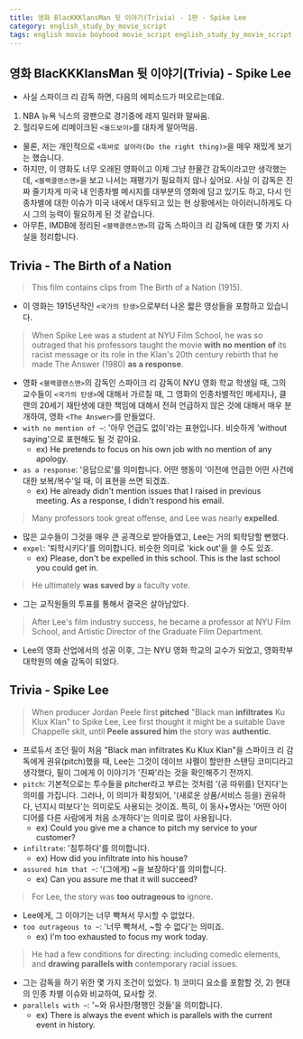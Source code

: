 ```yaml
---
title: 영화 BlacKKKlansMan 뒷 이야기(Trivia) - 1편 - Spike Lee
category: english_study_by_movie_script
tags: english movie boyhood movie_script english_study_by_movie_script BlacKKKlansMan
---
```


## 영화 BlacKKKlansMan 뒷 이야기(Trivia) - Spike Lee

- 사실 스파이크 리 감독 하면, 다음의 에피소드가 떠오르는데요.

1. NBA 뉴욕 닉스의 광팬으로 경기중에 레지 밀러와 말싸움. 
2. 헐리우드에 리메이크된 `<올드보이>`를 대차게 말아먹음. 

- 물론, 저는 개인적으로 `<똑바로 살아라(Do the right thing)>`을 매우 재밌게 보기는 했습니다. 
- 하지만, 이 영화도 너무 오래된 영화이고 이제 그냥 한물간 감독이라고만 생각했는데, `<블랙클랜스맨>`을 보고 나서는 재평가가 필요하지 않나 싶어요. 사실 이 감독은 진짜 줄기차게 미국 내 인종차별 메시지를 대부분의 영화에 담고 있기도 하고, 다시 인종차별에 대한 이슈가 미국 내에서 대두되고 있는 현 상황에서는 아이러니하게도 다시 그의 능력이 필요하게 된 것 같습니다.
- 아무튼, IMDB에 정리된 `<블랙클랜스맨>`의 감독 스파이크 리 감독에 대한 몇 가지 사실을 정리합니다. 

## Trivia - The Birth of a Nation

> This film contains clips from The Birth of a Nation (1915). 

- 이 영화는 1915년작인 `<국가의 탄생>`으로부터 나온 짧은 영상들을 포함하고 있습니다.

> When Spike Lee was a student at NYU Film School, he was so outraged that his professors taught the movie **with no mention of** its racist message or its role in the Klan's 20th century rebirth that he made The Answer (1980) **as a response**. 

- 영화 `<블랙클랜스맨>`의 감독인 스파이크 리 감독이 NYU 영화 학교 학생일 때, 그의 교수들이 `<국가의 탄생>`에 대해서 가르칠 때, 그 영화의 인종차별적인 메세지나, 클랜의 20세기 재탄생에 대한 책임에 대해서 전혀 언급하지 않은 것에 대해서 매우 분개하여, 영화 `<The Answer>`를 만들었다.
- `with no mention of ~`: '아무 언급도 없이'라는 표현입니다. 비슷하게 'without saying'으로 표현해도 될 것 같아요.
  - ex) He pretends to focus on his own job with no mention of any apology.
- `as a response`: '응답으로'를 의미합니다. 어떤 행동이 '이전에 언급한 어떤 사건에 대한 보복/복수'일 때, 이 표현을 쓰면 되겠죠.
  - ex) He already didn't mention issues that I raised in previous meeting. As a response, I didn't respond his email. 

> Many professors took great offense, and Lee was nearly **expelled**. 

- 많은 교수들이 그것을 매우 큰 공격으로 받아들였고, Lee는 거의 퇴학당할 뻔했다.
- `expel`: '퇴학시키다'를 의미합니다. 비슷한 의미로 'kick out'을 쓸 수도 있죠.
  - ex) Please, don't be expelled in this school. This is the last school you could get in.

> He ultimately **was saved by** a faculty vote. 

- 그는 교직원들의 투표를 통해서 결국은 살아남았다.

> After Lee's film industry success, he became a professor at NYU Film School, and Artistic Director of the Graduate Film Department.

- Lee의 영화 산업에서의 성공 이후, 그는 NYU 영화 학교의 교수가 되었고, 영화학부 대학원의 예술 감독이 되었다.

## Trivia - Spike Lee

> When producer Jordan Peele first **pitched** "Black man **infiltrates** Ku Klux Klan" to Spike Lee, Lee first thought it might be a suitable Dave Chappelle skit, until **Peele assured him** the story was **authentic**. 

- 프로듀서 조던 필이 처음 "Black man infiltrates Ku Klux Klan"을 스파이크 리 감독에게 권유(pitch)했을 때, Lee는 그것이 데이브 샤펠이 할만한 스탠딩 코미디라고 생각했다, 필이 그에게 이 이야기가 '진짜'라는 것을 확인해주기 전까지.
- `pitch`: 기본적으로는 투수들을 pitcher라고 부르는 것처럼 '(공 따위를) 던지다'는 의미를 가집니다. 그러나, 이 의미가 확장되어, '(새로운 상품/서비스 등을) 권유하다, 넌지시 떠보다'는 의미로도 사용되는 것이죠. 특히, 이 동사+명사는 '어떤 아이디어를 다른 사람에게 처음 소개하다'는 의미로 많이 사용됩니다.
  - ex) Could you give me a chance to pitch my service to your customer? 
- `infiltrate`: '침투하다'를 의미합니다.
  - ex) How did you infiltrate into his house?
- `assured him that ~`: '(그에게) ~을 보장하다'를 의미합니다.
  - ex) Can you assure me that it will succeed? 

> For Lee, the story was **too outrageous to** ignore. 

- Lee에게, 그 이야기는 너무 빡쳐서 무시할 수 없었다.
- `too outrageous to ~`: '너무 빡쳐서, ~할 수 없다'는 의미죠.
  - ex) I'm too exhausted to focus my work today.

> He had a few conditions for directing: including comedic elements, and **drawing parallels with** contemporary racial issues.

- 그는 감독을 하기 위한 몇 가지 조건이 있었다. 1) 코미디 요소를 포함할 것, 2) 현대의 인종 차별 이슈와 비교하여, 묘사할 것.
- `parallels with ~`: '~와 유사한/평행인 것들'을 의미합니다. 
  - ex) There is always the event which is parallels with the current event in history. 
